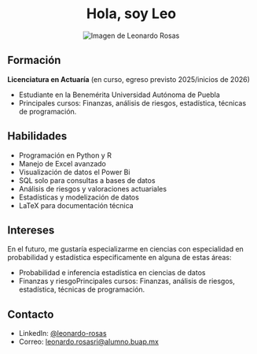 <div align="center">
  <h1>Hola, soy Leo</h1>
  <img src="https://www.avanzaentucarrera.com/orientacion/comp/uploads/2019/06/AVTC-actuario.jpg" alt="Imagen de Leonardo Rosas">
</div>

## Formación
**Licenciatura en Actuaría** (en curso, egreso previsto 2025/inicios de 2026)
- Estudiante en la Benemérita Universidad Autónoma de Puebla 
- Principales cursos: Finanzas, análisis de riesgos, estadística, técnicas de programación.


## Habilidades
- Programación en Python y R
- Manejo de Excel avanzado
- Visualización de datos el Power Bi
- SQL solo para consultas a bases de datos
- Análisis de riesgos y valoraciones actuariales
- Estadísticas y modelización de datos
- LaTeX para documentación técnica

## Intereses
En el futuro, me gustaría especializarme en ciencias con especialidad en probabilidad y estadística especificamente en alguna de estas áreas:
 - Probabilidad e inferencia estadística en ciencias de datos
 - Finanzas y riesgoPrincipales cursos: Finanzas, análisis de riesgos, estadística, técnicas de programación.


## Contacto
- LinkedIn: [@leonardo-rosas](www.linkedin.com/in/leonardo-rosas-30b6b6215)
- Correo: leonardo.rosasri@alumno.buap.mx



